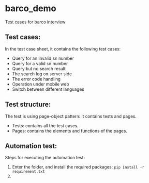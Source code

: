# barco_demo
 Test cases for barco interview
 
 ## Test cases:  
 In the test case sheet, it contains the following test cases:   
 - Query for an invalid sn number  
 - Query for a valid sn number  
 - Query but no search result
 - The search log on server side  
 - The error code handling  
 - Operation under mobile web
 - Switch between different languages
 
## Test structure:
The test is using page-object pattern: it contains tests and pages.  
- Tests: contains all the test cases.  
- Pages: contains the elements and functions of the pages. 

## Automation test:  
Steps for executing the automation test:  
1. Enter the folder, and install the required packages: `pip install -r requirement.txt`  
2. 
